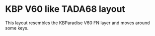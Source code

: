 # KBP V60 like TADA68 layout

This layout resembles the KBParadise V60 FN layer and moves around some keys.
